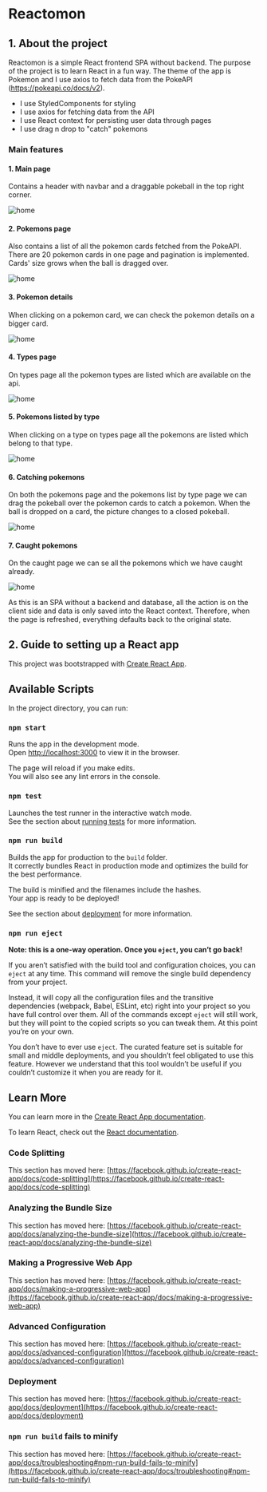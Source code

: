 # Reactomon

## 1. About the project

Reactomon is a simple React frontend SPA without backend.
The purpose of the project is to learn React in a fun way.
The theme of the app is Pokemon and I use axios to fetch data from the PokeAPI (https://pokeapi.co/docs/v2).

- I use StyledComponents for styling
- I use axios for fetching data from the API
- I use React context for persisting user data through pages
- I use drag n drop to "catch" pokemons

### Main features

#### 1. Main page
Contains a header with navbar and a draggable pokeball in the top right corner.

![home](src/images/main_page.png)

#### 2. Pokemons page
Also contains a list of all the pokemon cards fetched from the PokeAPI.
There are 20 pokemon cards in one page and pagination is implemented.
Cards' size grows when the ball is dragged over.

![home](src/images/pokemon_list.png)


#### 3. Pokemon details
When clicking on a pokemon card, we can check the pokemon details on a bigger card.

![home](src/images/pokemon_card.png)


#### 4. Types page
On types page all the pokemon types are listed which are available on the api.

![home](src/images/type_list.png)

#### 5. Pokemons listed by type
When clicking on a type on types page all the pokemons are listed which belong to that type.

![home](src/images/pokemons_by_type.png)

#### 6. Catching pokemons
On both the pokemons page and the pokemons list by type page we can drag the pokeball over the pokemon cards to catch a pokemon.
When the ball is dropped on a card, the picture changes to a closed pokeball.

![home](src/images/catch_pokemons.png)

#### 7. Caught pokemons
On the caught page we can se all the pokemons which we have caught already.

![home](src/images/caught_pokemons.png)


As this is an SPA without a backend and database, all the action is on the client side and data is only saved into the React context.
Therefore, when the page is refreshed, everything defaults back to the original state.



## 2. Guide to setting up a React app

This project was bootstrapped with [Create React App](https://github.com/facebook/create-react-app).

## Available Scripts

In the project directory, you can run:

### `npm start`

Runs the app in the development mode.\
Open [http://localhost:3000](http://localhost:3000) to view it in the browser.

The page will reload if you make edits.\
You will also see any lint errors in the console.

### `npm test`

Launches the test runner in the interactive watch mode.\
See the section about [running tests](https://facebook.github.io/create-react-app/docs/running-tests) for more information.

### `npm run build`

Builds the app for production to the `build` folder.\
It correctly bundles React in production mode and optimizes the build for the best performance.

The build is minified and the filenames include the hashes.\
Your app is ready to be deployed!

See the section about [deployment](https://facebook.github.io/create-react-app/docs/deployment) for more information.

### `npm run eject`

**Note: this is a one-way operation. Once you `eject`, you can’t go back!**

If you aren’t satisfied with the build tool and configuration choices, you can `eject` at any time. This command will remove the single build dependency from your project.

Instead, it will copy all the configuration files and the transitive dependencies (webpack, Babel, ESLint, etc) right into your project so you have full control over them. All of the commands except `eject` will still work, but they will point to the copied scripts so you can tweak them. At this point you’re on your own.

You don’t have to ever use `eject`. The curated feature set is suitable for small and middle deployments, and you shouldn’t feel obligated to use this feature. However we understand that this tool wouldn’t be useful if you couldn’t customize it when you are ready for it.

## Learn More

You can learn more in the [Create React App documentation](https://facebook.github.io/create-react-app/docs/getting-started).

To learn React, check out the [React documentation](https://reactjs.org/).

### Code Splitting

This section has moved here: [https://facebook.github.io/create-react-app/docs/code-splitting](https://facebook.github.io/create-react-app/docs/code-splitting)

### Analyzing the Bundle Size

This section has moved here: [https://facebook.github.io/create-react-app/docs/analyzing-the-bundle-size](https://facebook.github.io/create-react-app/docs/analyzing-the-bundle-size)

### Making a Progressive Web App

This section has moved here: [https://facebook.github.io/create-react-app/docs/making-a-progressive-web-app](https://facebook.github.io/create-react-app/docs/making-a-progressive-web-app)

### Advanced Configuration

This section has moved here: [https://facebook.github.io/create-react-app/docs/advanced-configuration](https://facebook.github.io/create-react-app/docs/advanced-configuration)

### Deployment

This section has moved here: [https://facebook.github.io/create-react-app/docs/deployment](https://facebook.github.io/create-react-app/docs/deployment)

### `npm run build` fails to minify

This section has moved here: [https://facebook.github.io/create-react-app/docs/troubleshooting#npm-run-build-fails-to-minify](https://facebook.github.io/create-react-app/docs/troubleshooting#npm-run-build-fails-to-minify)
